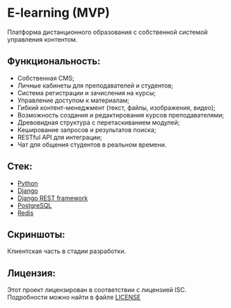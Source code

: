 # E-learning (MVP)

Платформа дистанционного образования с собственной системой управления контентом.

## Функциональность:

- Собственная CMS;
- Личные кабинеты для преподавателей и студентов;
- Система регистрации и зачисления на курсы;
- Управление доступом к материалам;
- Гибкий контент-менеджмент (текст, файлы, изображения, видео);
- Возможность создания и редактирования курсов преподавателями;
- Древовидная структура с перетаскиванием модулей;
- Кеширование запросов и результатов поиска;
- RESTful API для интеграции;
- Чат для общения студентов в реальном времени.

## Стек:

- [Python](https://www.python.org/downloads/)
- [Django](https://www.djangoproject.com/download/)
- [Django REST framework](https://www.django-rest-framework.org/)
- [PostgreSQL](https://www.postgresql.org/)
- [Redis](https://redis.io/downloads/)

## Скриншоты:

Клиентская часть в стадии разработки.

## Лицензия:

Этот проект лицензирован в соответствии с лицензией ISC. Подробности можно найти в файле [LICENSE](https://github.com/Alex-Wo/E-learning/blob/master/LICENSE)
